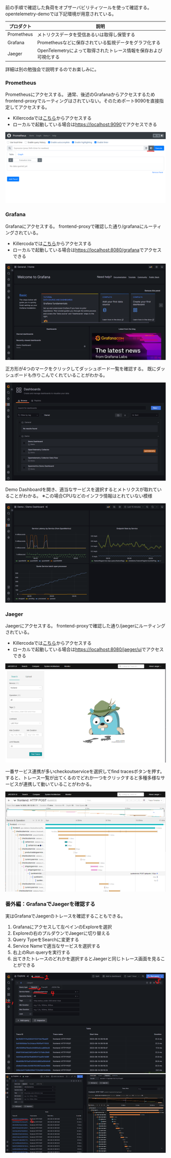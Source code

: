 前の手順で確認した負荷をオブザーバビリティツールを使って確認する。
opentelemetry-demoでは下記環境が用意されている。

| プロダクト | 説明 |
| ---- | ---- |
| Prometheus | メトリクスデータを受信あるいは取得し保管する |
| Grafana | Prometheusなどに保存されている監視データをグラフ化する |
| Jaeger | OpenTelemetryによって取得されたトレース情報を保存および可視化する |

詳細は別の勉強会で説明するのでお楽しみに。

### Prometheus

Prometheusにアクセスする。
通常、後述のGrafanaからアクセスするためfrontend-proxyでルーティングはされていない。そのためポート9090を直接指定してアクセスする。

- Killercodaでは[こちら]({{TRAFFIC_HOST1_9090}})からアクセスする
- ローカルで起動している場合は<https://localhost:9090>でアクセスできる

![Prometheus画面](./assets/prometheus.png)


### Grafana

Grafanaにアクセスする。
frontend-proxyで確認した通り/grafanaにルーティングされている。

- Killercodaでは[こちら]({{TRAFFIC_HOST1_8080}}/grafana)からアクセスする
- ローカルで起動している場合は<https://localhost:8080/grafana>でアクセスできる

![Grafana Home画面](./assets/grafana_home.png)

正方形が4つのマークをクリックしてダッシュボード一覧を確認する。
既にダッシュボードも作りこんでくれていることがわかる。

![Grafana Dashboard一覧画面](./assets/grafana_dashboard.png)

Demo Dashboardを開き、適当なサービスを選択するとメトリクスが取れていることがわかる。
※この場合CPUなどのインフラ情報はとれていない模様

![Grafana Demo Dashboard](./assets/grafana_demo_dashboard.png)


### Jaeger

Jaegerにアクセスする。
frontend-proxyで確認した通り/jaegerにルーティングされている。

- Killercodaでは[こちら]({{TRAFFIC_HOST1_8080}}/jaeger/ui)からアクセスする
- ローカルで起動している場合は<https://localhost:8080/jaeger/ui>でアクセスできる

![Jaeger Home画面](./assets/jaeger_home.png)

一番サービス連携が多いcheckoutserviceを選択してfind tracesボタンを押す。
すると、トレース一覧が出てくるのでどれか一つをクリックすると多種多様なサービスが連携して動いていることがわかる。

![Jaeger トレース画面](./assets/jaeger_trace.png)



### 番外編：GrafanaでJaegerを確認する

実はGrafanaでJaegerのトレースを確認することもできる。

1. Grafanaにアクセスして左ペインのExploreを選択
2. Exploreの右のプルダウンでJaegerに切り替える
3. Query TypeをSearchに変更する
4. Service Nameで適当なサービスを選択する
5. 右上のRun queryを実行する
6. 出てきたトレースのどれかを選択するとJaegerと同じトレース画面を見ることができる

![Jaeger トレース画面](./assets/grafana_jaeger.png)
![Jaeger トレース画面2](./assets/grafana_jaeger2.png)